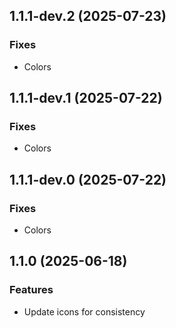 ## 1.1.1-dev.2 (2025-07-23)

### Fixes

- Colors

## 1.1.1-dev.1 (2025-07-22)

### Fixes

- Colors

## 1.1.1-dev.0 (2025-07-22)

### Fixes

- Colors

## 1.1.0 (2025-06-18)

### Features

- Update icons for consistency
